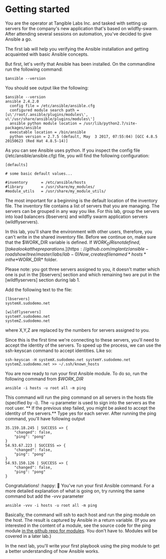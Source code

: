 # Getting started

You are the operator at Tangible Labs Inc. and tasked with setting up servers for the company's new application that's based on wildfly-swarm. After attending several sessions on automation, you've decided to give Ansible a go.

The first lab will help you verifying the Ansible installation and getting acquainted with basic Ansible concepts.

But first, let's verify that Ansible has been installed. On the commandline run the following command:

```
$ansible --version
```

You should see output like the following:

```
$ansible --version
ansible 2.4.2.0
  config file = /etc/ansible/ansible.cfg
  configured module search path = [u\'/root/.ansible/plugins/modules\', u\'/usr/share/ansible/plugins/modules\']
  ansible python module location = /usr/lib/python2.7/site-packages/ansible
  executable location = /bin/ansible
  python version = 2.7.5 (default, May  3 2017, 07:55:04) [GCC 4.8.5 20150623 (Red Hat 4.8.5-14)]
```

As you can see Ansible uses python. If you inspect the config file (/etc/ansible/ansible.cfg) file, you will find the following configuration:

```
[defaults]

# some basic default values...

#inventory      = /etc/ansible/hosts
#library        = /usr/share/my_modules/
#module_utils   = /usr/share/my_module_utils/
```

The most important for a beginning is the default location of the inventory file. The inventory file contains a list of servers that you are managing. The servers can be grouped in any way you like. For this lab, group the servers into load balancers (lbservers) and wildfly swarm application servers (wildflyservers). 

In this lab, you'll share the environment with other users, therefore, you can't write in the shared inventory file. Before we continue on, make sure that the $WORK_DIR variable is defined. If $WORK_DIR is not defined, [take a look at the preparations.](https://github.com/mglantz/ansible-roadshow/tree/master/labs/lab-0) 
Now, create a file named *hosts* in the *$WORK_DIR* folder. 

Please note: you got three servers assigned to you, it doesn't matter which one is put in the [lbservers] section and which remaining two are put in the [wildflyservers] section during lab 1.

Add the following text to the file:

```
[lbservers]
systemX.sudodemo.net

[wildflyservers]
systemY.sudodemo.net
systemZ.sudodemo.net
```
where X,Y,Z are replaced by the numbers for servers assigned to you.

Since this is the first time we're connecting to these servers, you'll need to accept the identity of the servers.
To speed up the process, we can use the ssh-keyscan command to accept identities. Like so:

```
ssh-keyscan -H systemX.sudodemo.net systemY.sudodemo.net systemZ.sudodemo.net >> ~/.ssh/known_hosts
```

You are now ready to run your first Ansible module. To do so, run the following command from *$WORK_DIR*

```
ansible -i hosts -u root all -m ping
```

This command will run the ping command on all servers in the hosts file (specified by -i). The -u parameter is used to sign into the servers as the root user. ** If the previous step failed, you might be asked to accept the identity of the servers.** Type yes for each server. After running the ping command, you'll have following output

```
35.159.18.245 | SUCCESS => {
    "changed": false, 
    "ping": "pong"
}
54.93.67.223 | SUCCESS => {
    "changed": false, 
    "ping": "pong"
}
54.93.150.126 | SUCCESS => {
    "changed": false, 
    "ping": "pong"
}
```

Congratulations! :happy: :tada: You've run your first Ansible command.
For a more detailed explanation of what is going on, try running the same command but add the *-vvv* parameter

```
ansible -vvv -i hosts -u root all -m ping
```

Basically, the command will ssh to each host and run the ping module on the host. The result is captured by Ansible in a return variable. (If you are interested in the content of a module, see the source code for the ping module [in the github repo for modules](https://github.com/ansible/ansible-modules-core/blob/devel/system/ping.py). You don't have to. Modules will be covered in a later lab.)

In the next lab, you'll write your first playbook using the ping module to get a better understanding of how Ansible works.
